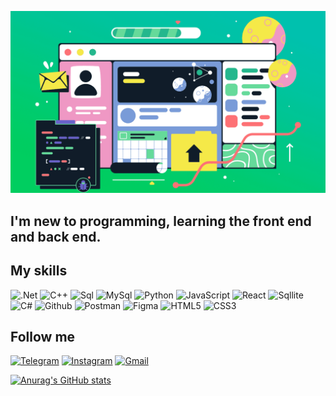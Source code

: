 ![Header](https://github.com/12ed3e34dw/12ed3e34dw/blob/main/assert/Tproger____12_-_____%20—%20копия.png)

## I'm new to programming, learning the front end and back end.

## My skills
![.Net](https://img.shields.io/badge/-Framework-090909?style=for-the-badge&logo=.net&logocolor=dba50f)
![C++](https://img.shields.io/badge/-C++-090909?style=for-the-badge&logo=C&logocolor=ad820c)
![Sql](https://img.shields.io/badge/-Sql-090909?style=for-the-badge&logo=mysql&logocolor=ad820c)
![MySql](https://img.shields.io/badge/-MySql-090909?style=for-the-badge&logo=mysql&logocolor=ad820c)
![Python](https://img.shields.io/badge/-Python-090909?style=for-the-badge&logo=Python&logocolor=ad820c)
![JavaScript](https://img.shields.io/badge/-JavaScript-090909?style=for-the-badge&logo=JavaScript&logocolor=ad820c)
![React](https://img.shields.io/badge/-React-090909?style=for-the-badge&logo=React&logocolor=ad820c)
![Sqllite](https://img.shields.io/badge/-Sqllite-090909?style=for-the-badge&logo=MYSql&logocolor=ad820c)
![C#](https://img.shields.io/badge/-C%23-090909?style=for-the-badge&logo=c-sharp&logoColor=white)
![Github](https://img.shields.io/badge/-GITHUB-090909?style=for-the-badge&logo=GITHUB&logoColor=white)
![Postman](https://img.shields.io/badge/-POSTMAN-090909?style=for-the-badge&logo=POSTMAN&logoColor=white)
![Figma](https://img.shields.io/badge/-Figma-090909?style=for-the-badge&logo=Figma&logoColor=white)
![HTML5](https://img.shields.io/badge/-HTML5-090909?style=for-the-badge&logo=HTML5&logoColor=white)
![CSS3](https://img.shields.io/badge/-CSS3-090909?style=for-the-badge&logo=CSS3&logoColor=white)

 ## Follow me
[![Telegram](https://img.shields.io/badge/-Telegram-090909?style=for-the-badge&logo=Telegram&logocolor=ad820c)](https://web.telegram.org/a/)
[![Instagram](https://img.shields.io/badge/-Instagram-090909?style=for-the-badge&logo=Instagram&logocolor=ad820c)](https://www.instagram.com/v1ad78?igsh=amtsNWZiYm5mbWJs)
[![Gmail](https://img.shields.io/badge/-Gmail-090909?style=for-the-badge&logo=Gmail&logocolor=ad820c)](https://mail.google.com/mail/u/0/?hl=ru#inbox?compose=DmwnWstqxPlxZpSRQrVthkpGdkqghNsHdDnrTmwZXtdnDvKPPLXJqdtBRnctcTzcjwslfmjGKpqQ)


[![Anurag's GitHub stats](https://github-readme-stats.vercel.app/api?username=12ed3e34dw&show_icons=true)](https://github.com/anuraghazra/github-readme-stats)



